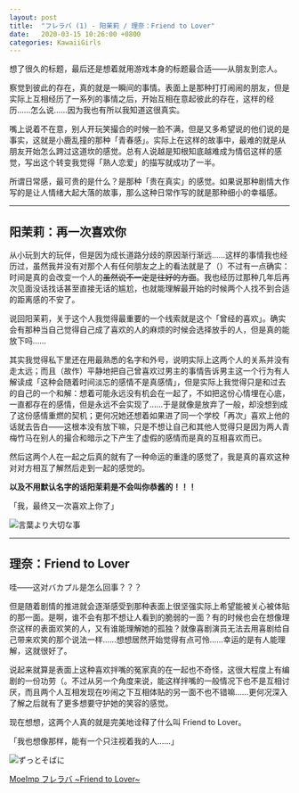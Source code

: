 ```yaml
---
layout: post
title:  "フレラバ (1) - 阳茉莉 / 理奈：Friend to Lover"
date:   2020-03-15 10:26:00 +0800
categories: KawaiiGirls
---
```


想了很久的标题，最后还是想着就用游戏本身的标题最合适——从朋友到恋人。

察觉到彼此的存在，真的就是一瞬间的事情。表面上是那种打打闹闹的朋友，但是实际上互相经历了一系列的事情之后，开始互相在意起彼此的存在，这样的经历……怎么说……因为我也有所以我知道这很真实。

嘴上说着不在意，别人开玩笑撮合的时候一脸不满，但是又多希望说的他们说的是事实，这就是小鹿乱撞的那种「青春感」。实际上在这样的故事中，最难的就是从朋友开始怎么跨过这道坎的感觉。总有人说越是知根知底越难成为情侣这样的感觉，写出这个转变我觉得「熟人恋爱」的描写就成功了一半。

所谓日常感，最可贵的是什么？是那种「贵在真实」的感觉。如果说那种剧情大作写的是让人情绪大起大落的故事，那么这种日常作写的就是那种细小的幸福感。

---

## 阳茉莉：再一次喜欢你

从小玩到大的玩伴，但是因为成长道路分歧的原因渐行渐远……这样的事情我也经历过，虽然我并没有对那个人有任何朋友之上的看法就是了（）不过有一点确实：时间是真的会改变一个人的~~虽然说不一定是往好的方面~~。我也经历过那种几年后再次见面没话找话甚至直接无话的尴尬，也就能理解最开始的时候两个人找不到合适的距离感的不安了。

说回阳茉莉，关于这个人我觉得最重要的一个线索就是这个「曾经的喜欢」。确实会有那种当自己觉得自己成了喜欢的人的麻烦的时候会选择放手的人，但是真的能放下吗……

其实我觉得私下里还在用最熟悉的名字和外号，说明实际上这两个人的关系并没有走太远；而且（故作）平静地把自己曾喜欢过男主的事情告诉男主这一个行为有人解读成「这种会随着时间淡忘的感情不是真感情」，但是实际上我觉得只是和过去的自己的一个和解：想着可能永远没有机会在一起了，不如把这份心情埋在心底，一直都存在的感情，但是永远不会实现了……于是就像是放弃了一般，却没想到成了这份感情重燃的契机；更何况她还想着如果进了同一个学校「再次」喜欢上他的话就去告白——这根本没有放下嘛，只是不想让自己和其他人觉得只是因为两人青梅竹马在别人的撮合和暗示之下产生了虚假的感情而是真的互相喜欢而已。

然后这两个人在一起之后真的就有了一种命运的重逢的感觉了，我是真的喜欢这种对对方相互了解然后走到一起的感觉的。

**以及不用默认名字的话阳茉莉是不会叫你恭酱的！！！**

「我，最终又一次喜欢上你了」

![言葉より大切な事](http://yoro.xyz/ftl-himari.png)

---

## 理奈：Friend to Lover

哇——这对バカプル是怎么回事？？？

但是随着剧情的推进就会逐渐感受到那种表面上很坚强实际上希望能被关心被体贴的那一面。是啊，谁不会有那不想让人看到的脆弱的一面？有的时候也会在想像理奈这样的表面欢笑的人，又有谁能理解她的孤独？就像喜剧演员无法去用喜剧给自己带来欢笑的那个说法一样……想想居然开始觉得有点可怜……幸运的是有人能理解，这就很好了。

说起来就算是表面上这种喜欢拌嘴的冤家真的在一起也不奇怪，这很大程度上有编剧的一份功劳（。不过从另一个角度来说，能这样拌嘴的一般情况下也不是互相讨厌，而且两个人互相发现在吵闹之下互相体贴的另一面不也不错嘛……更何况深入了解之后就有了更多想要守护她的笑容的感觉。

现在想想，这两个人真的就是完美地诠释了什么叫 Friend to Lover。

「我也想像那样，能有一个只注视着我的人……」

![ずっとそばに](http://yoro.xyz/ftl-rina.png)

[MoeImp フレラバ ~Friend to Lover~](http://yoro.xyz/impression/ftl)

